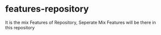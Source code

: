# features-repository
It is the mix Features of Repository, Seperate Mix Features will be there in this repository
